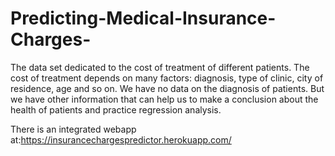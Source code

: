 # Predicting-Medical-Insurance-Charges-
The data set dedicated to the cost of treatment of different patients. The cost of treatment depends on many factors: diagnosis, type of clinic, city of residence, age and so on. We have no data on the diagnosis of patients. But we have other information that can help us to make a conclusion about the health of patients and practice regression analysis.

There is an integrated webapp at:https://insurancechargespredictor.herokuapp.com/ 
